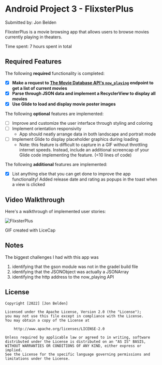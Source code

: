 # Android Project 3 - FlixsterPlus

Submitted by: Jon Belden

FlixsterPlus is a movie browsing app that allows users to browse movies currently playing in theaters.

Time spent: 7 hours spent in total

## Required Features

The following **required** functionality is completed:

- [X] **Make a request to [The Movie Database API's `now_playing`](https://developers.themoviedb.org/3/movies/get-now-playing) endpoint to get a list of current movies**
- [X] **Parse through JSON data and implement a RecyclerView to display all movies**
- [X] **Use Glide to load and display movie poster images**

The following **optional** features are implemented:

- [ ] Improve and customize the user interface through styling and coloring
- [ ] Implement orientation responsivity
  - App should neatly arrange data in both landscape and portrait mode
- [ ] Implement Glide to display placeholder graphics during loading
  - Note: this feature is difficult to capture in a GIF without throttling internet speeds.  Instead, include an additional screencap of your Glide code implementing the feature.  (<10 lines of code)

The following **additional** features are implemented:

- [X] List anything else that you can get done to improve the app functionality!
      Added release date and rating as popups in the toast when a view is clicked

## Video Walkthrough

Here's a walkthrough of implemented user stories:

![FlixsterPlus](https://user-images.githubusercontent.com/86134647/192176435-377ba170-d1c0-456b-83d9-4e7d8ccc36dc.gif)


GIF created with LiceCap  

## Notes

The biggest challenges I had with this app was 
  1) identifying that the gson module was not in the gradel build file
  2) identifying that the JSONObject was actually a JSONArray
  3) identifying the http address to the now_playing API

## License

    Copyright [2022] [Jon Belden]

    Licensed under the Apache License, Version 2.0 (the "License");
    you may not use this file except in compliance with the License.
    You may obtain a copy of the License at

        http://www.apache.org/licenses/LICENSE-2.0

    Unless required by applicable law or agreed to in writing, software
    distributed under the License is distributed on an "AS IS" BASIS,
    WITHOUT WARRANTIES OR CONDITIONS OF ANY KIND, either express or implied.
    See the License for the specific language governing permissions and
    limitations under the License.
